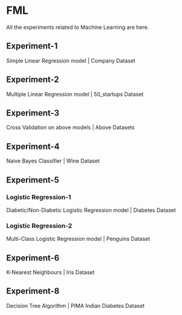 # FML
All the experiments related to Machine Learning are here.
## Experiment-1
Simple Linear Regression model | Company Dataset
## Experiment-2
Multiple Linear Regression model | 50_startups Dataset
## Experiment-3
Cross Validation on above models | Above Datasets
## Experiment-4
Naive Bayes Classifier | Wine Dataset
## Experiment-5
### Logistic Regression-1
Diabetic/Non-Diabetic Logistic Regression model | Diabetes Dataset
### Logistic Regression-2
Multi-Class Logistic Regression model | Penguins Dataset
## Experiment-6
K-Nearest Neighbours | Iris Dataset
## Experiment-8
Decision Tree Algorithm | PIMA Indian Diabetes Dataset
